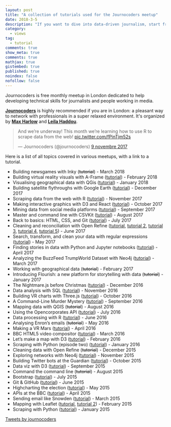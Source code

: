 ```yaml
---
layout: post
title: "A collection of tutorials used for the Journocoders meetup"
date: 2018-3-5
description: "If you want to dive into data-driven journalism, start from this list"
category:
  - views
tag:
  - tutorial
comments: true
show_meta: true
comments: true
mathjax: true
gistembed: true
published: true
noindex: false
nofollow: false
---
```

Journocoders is free monthly meetup in London dedicated to help developing technical skills for journalists and people working in media.

<!--more-->

[**Journocoders**](https://www.meetup.com/it-IT/Journocoders) is highly recommended if you are in London: a pleasant way to network with professionals in a super relaxed environment.
It's organized by [**Max Harlow**](https://twitter.com/maxharlow) and [**Leila Haddou**](https://twitter.com/LeilaHaddou).

<blockquote class="twitter-tweet" data-lang="it"><p lang="en" dir="ltr">And we’re underway! This month we’re learning how to use R to scrape data from the web! <a href="https://t.co/fPinTjm52s">pic.twitter.com/fPinTjm52s</a></p>&mdash; Journocoders (@journocoders) <a href="https://twitter.com/journocoders/status/928717761815175169?ref_src=twsrc%5Etfw">9 novembre 2017</a></blockquote>
<script async src="https://platform.twitter.com/widgets.js" charset="utf-8"></script>

Here is a list of all topics covered in various meetups, with a link to a tutorial.

* Building newsgames with Inky (<s>tutorial</s>) - March 2018
* Building virtual reality visuals with A-Frame ([tutorial](https://aframe.io/aframe-school/#/)) - February 2018
* Visualising geographical data with QGis ([tutorial](https://github.com/OrdnanceSurvey/GeoDataViz-Toolkit/blob/master/Workshops/Thematic%20Mapping%20Techniques/Thematic%20Mapping%20Techniques%20Workbook.pdf)) - January 2018
* Building satellite flythroughs with Google Earth ([tutorial](https://github.com/edlowther/gep-flythroughs)) - December 2017
* Scraping data from the web with R ([tutorial](https://towardsdatascience.com/web-scraping-tutorial-in-r-5e71fd107f32)) - November 2017
* Making interactive graphics with D3 and React ([tutorial](https://github.com/davidbjourno/making-interactive-graphics)) - October 2017
* Mining data from social media platforms ([tutorial](https://github.com/lamthuyvo/social-media-data-scripts)) - September 2017
* Master and command line with CSVKit ([tutorial](http://csvkit.readthedocs.io/en/latest/tutorial/1_getting_started.html)) - August 2017
* Back to basics: HTML, CSS, and Git ([tutorial](https://github.com/maxharlow/tutorials/tree/master/build-a-website-with-html-and-git)) - July 2017
* Cleaning and reconciliation with Open Refine ([tutorial](http://2014.padjo.org/tutorials/open-refine/introduction-to-open-refine/), [tutorial 2](http://2014.padjo.org/tutorials/open-refine/clustering/), [tutorial 3](https://www.dropbox.com/s/p6q2m622ck2gh0m/Reconciling%20in%20OpenRefine.docx), [tutorial 4](https://github.com/maxharlow/reconcile), [tutorial 5](https://github.com/okfn/helmut)) - June 2017
* Search, transform, and clean your data with regular expressions ([tutorial](https://github.com/maxharlow/tutorials/tree/master/search-transform-and-clean-data-with-regular-expressions)) - May 2017
* Finding stories in data with Python and Jupyter notebooks ([tutorial](https://github.com/davidbjourno/finding-stories-in-data/blob/master/finding-stories-in-data.ipynb)) - April 2017
* Analyzing the BuzzFeed TrumpWorld Dataset with Neo4j ([tutorial](https://neo4j.com/blog/buzzfeed-trumpworld-dataset-neo4j/)) - March 2017
* Working with geographical data (<s>tutorial</s>) - February 2017
* Introducing Flourish: a new platform for storytelling with data (<s>tutorial</s>) - January 2017
* The Nightmare.js before Christmas ([tutorial](https://hackernoon.com/nightmarishly-good-scraping-with-nightmare-js-and-async-await-b7b20a38438f)) - December 2016
* Data analysis with SQL ([tutorial](https://github.com/journocoders/tutorials/tree/master/intro-to-sql-for-analysis)) - November 2016
* Building VR charts with Three.js ([tutorial](https://github.com/journocoders/vr-interactives-three-js)) - October 2016
* A Command-Line Murder Mystery ([tutorial](https://github.com/journocoders/clmystery/blob/master/cheatsheet.md)) - September 2016
* Mapping data with QGIS (<s>tutorial</s>) - August 2016
* Using the Opencorporates API ([tutorial](https://github.com/journocoders/tutorials/tree/master/opencorporates-api)) - July 2016
* Data processing with R ([tutorial](https://github.com/swirldev/swirl_courses#swirl-courses)) - June 2016
* Analysing Enron’s emails (<s>tutorial</s>) - May 2016
* Making a VR Mars ([tutorial](https://github.com/datadesk/vr-interactives-three-js)) - April 2016
* BBC HTML5 video compositor ([tutorial](https://github.com/journocoders/html5-video-compositor)) - March 2016
* Let’s make a map with D3 ([tutorial](https://medium.com/@mbostock/command-line-cartography-part-1-897aa8f8ca2c)) - February 2016
* Scraping with Python (episode two) ([tutorial](https://first-web-scraper.readthedocs.io/en/latest/)) - January 2016
* Cleaning data with Open Refine (<s>tutorial</s>) - December 2015
* Exploring networks with Neo4j ([tutorial](http://leilahaddou.github.io/neo4j-tutorial/)) - November 2015
* Building Twitter bots at the Guardian ([tutorial](https://www.bryanbraun.com/2014/12/13/how-to-set-up-a-simple-javascript-twitter-bot/)) - October 2015
* Data viz with D3 ([tutorial](https://www.dashingd3js.com/d3js-first-steps)) - September 2015
* Command the command line (<s>tutorial</s>) - August 2015
* Bootstrap ([tutorial](https://gist.github.com/ebigalee/bac6f88e88699fcdedc5)) - July 2015
* Git & GitHub ([tutorial](http://jlord.us/git-it/)) - June 2015
* Highcharting the election ([tutorial](https://github.com/ejb/highcharts-tutorial/blob/master/tutorial.md)) - May 2015
* APIs at the BBC ([tutorial](https://github.com/basilesimon/using-an-api-tutorial/)) - April 2015
* Sending email like Snowden ([tutorial](https://tcij.org/resources/handbooks/infosec/chapter-5-email)) - March 2015
* Mapping with Leaflet ([tutorial](http://leafletjs.com/examples/quick-start/), [tutorial 2](https://asmaloney.com/2014/01/code/creating-an-interactive-map-with-leaflet-and-openstreetmap/)) - February 2015
* Scraping with Python ([tutorial](http://www.gregreda.com/2013/03/03/web-scraping-101-with-python/)) - January 2015


<a class="twitter-timeline" href="https://twitter.com/journocoders?ref_src=twsrc%5Etfw">Tweets by journocoders</a> <script async src="https://platform.twitter.com/widgets.js" charset="utf-8"></script>
